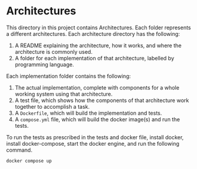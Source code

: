 # Architectures

This directory in this project contains Architectures.
Each folder represents a different architectures.
Each architecture directory has the following:
1. A README explaining the architecture, how it works, and where 
the architecture is commonly used.
2. A folder for each implementation of that architecture, labelled by 
programming language.

Each implementation folder contains the following:
1. The actual implementation, complete with components for a whole
working system using that architecture.
2. A test file, which shows how the components of that architecture
work together to accomplish a task.
3. A `Dockerfile`, which will build the implementation and tests.
4. A `compose.yml` file, which will build the docker image(s) and run the tests.

To run the tests as prescribed in the tests and docker file, install docker,
install docker-compose, start the docker engine, and run the following command.

```
docker compose up
```


